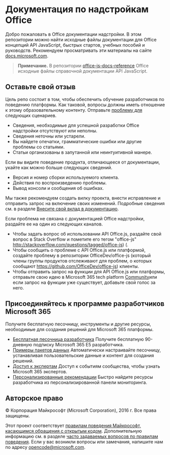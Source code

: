 # <a name="office-add-ins-documentation"></a>Документация по надстройкам Office

Добро пожаловать в Office документации надстройки. В этом репозитории можно найти исходные файлы документации для Office концепций API JavaScript, быстрых стартов, учебных пособий и руководств. Рекомендуем просматривать эти материалы на сайте [docs.microsoft.com](https://docs.microsoft.com/office/dev/add-ins).

> **Примечание.** В репозитории [office-js-docs-reference](https://github.com/OfficeDev/office-js-docs-reference) Office исходные файлы справочной документации API JavaScript.

## <a name="give-us-your-feedback"></a>Оставьте свой отзыв

Цель репо состоит в том, чтобы обеспечить обучение разработчиков по поведению платформы. Как таковой, вопросы должны иметь отношение к этому образовательному контенту. Отправьте [проблему для](https://github.com/OfficeDev/office-js-docs-pr/issues) следующих сценариев.

- Сведения, необходимые для успешной разработки Office надстройки отсутствуют или неполны.
- Сведения неточны или устарели.
- Вы найдете опечатки, грамматические ошибки или другие проблемы со статьями.
- Статьи организованы в запутанной или неинтуитивной манере.

Если вы видите поведение продукта, отличающееся от документации, укайте как можно больше следующих сведений.

- Версия и номер сборки используемого клиента.
- Действия по воспроизведению проблемы.
- Вывод консоли и сообщения об ошибках.

Мы также рекомендуем создать вилку проекта, внести исправление и отправить запрос на включение своих изменений. Подробные сведения см. в разделе [Внесите свой вклад в документацию](Contributing.md).

Если проблема не связана с документацией Office надстройки, раздайте ее на один из следующих каналов.

- Чтобы задать вопрос об использовании API Office.js, раздайте свой вопрос в Stack Overflow и пометите его тегом "office-js" http://stackoverflow.com/questions/tagged/office-js) (.
- Чтобы сообщить о проблеме с API Office.js или платформой, создайте проблему в репозитории OfficeDev/office-js (который члены группы продуктов отслеживают для проблем, о которых сообщают https://github.com/OfficeDev/office-js) клиенты.
- Чтобы отправить запрос на функции для API Office.js или платформы, отправьте свою идею в Microsoft 365 tech platform [Community](https://techcommunity.microsoft.com/t5/microsoft-365-developer-platform/idb-p/Microsoft365DeveloperPlatform)или если запрос на функции уже существует, добавьте свой голос за него.

## <a name="join-the-microsoft-365-developer-program"></a>Присоединяйтесь к программе разработчиков Microsoft 365

Получите бесплатную песочницу, инструменты и другие ресурсы, необходимые для создания решений для Microsoft 365 платформы.

- [Бесплатная песочница разработчика](https://developer.microsoft.com/microsoft-365/dev-program#Subscription) Получите бесплатную 90-дневную подписку Microsoft 365 E5 разработчика.
- [Примеры пакетов данных](https://developer.microsoft.com/microsoft-365/dev-program#Sample) Автоматически настраивайте песочницу, устанавливая пользовательские данные и контент для создания решений.
- [Доступ к экспертам](https://developer.microsoft.com/microsoft-365/dev-program#Experts) Доступ к событиям сообщества, чтобы узнать Microsoft 365 экспертов.
- [Персонализированные рекомендации](https://developer.microsoft.com/microsoft-365/dev-program#Recommendations) Быстро найдите ресурсы разработчика из персонализированной панели мониторинга.


## <a name="copyright"></a>Авторское право

© Корпорация Майкрософт (Microsoft Corporation), 2016 г. Все права защищены.


Этот проект соответствует [правилам поведения Майкрософт, касающимся обращения с открытым кодом](https://opensource.microsoft.com/codeofconduct/). Дополнительную информацию см. в разделе [часто задаваемых вопросов по правилам поведения](https://opensource.microsoft.com/codeofconduct/faq/). Если у вас возникли вопросы или замечания, напишите нам по адресу [opencode@microsoft.com](mailto:opencode@microsoft.com).
